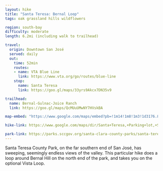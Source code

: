 ```yaml
---
layout: hike
title: "Santa Teresa: Bernal Loop"
tags: oak grassland hills wildflowers

region: south-bay
difficulty: moderate
length: 6.2mi (including walk to trailhead)

travel:
  origin: Downtown San José
  served: daily
  out:
    time: 52min
    routes:
    - name: VTA Blue Line
      link: https://www.vta.org/go/routes/blue-line
    stop:
      name: Santa Teresa
      link: https://goo.gl/maps/33yrs9Akcx7DN35v9

trailhead:
  name: Bernal-Gulnac-Joice Ranch
  link: https://goo.gl/maps/QcMUuUMwNY7HVskBA

map-embed: "https://www.google.com/maps/embed?pb=!1m14!1m8!1m3!1d3176.8609000082256!2d-121.7948816!3d37.2272769!3m2!1i1024!2i768!4f13.1!3m3!1m2!1s0x808e2fd221f83739%3A0x98e87c2cc2c31a6c!2sBernal-Gulnac-Joice%20Ranch!5e0!3m2!1sen!2sus!4v1687410153482!5m2!1sen!2sus"

hike-link: https://www.google.com/maps/dir/Santa+Teresa,+Parking+lot,+San+Jose,+CA/Bernal-Gulnac-Joice+Ranch,+Manila+Drive,+San+Jose,+CA/37.223615,-121.7918936/37.2172687,-121.7962155/37.2186342,-121.8042811/Bernal-Gulnac-Joice+Ranch,+372+Manila+Dr,+San+Jose,+CA+95119/Santa+Teresa,+Parking+lot,+San+Jose,+CA/@37.2263188,-121.8056498,15z/data=!4m29!4m28!1m5!1m1!1s0x808e2e351482fd07:0x5180a91bacfe5c29!2m2!1d-121.7894128!2d37.2361692!1m5!1m1!1s0x808e2fd221f83739:0x98e87c2cc2c31a6c!2m2!1d-121.7983405!2d37.2263131!1m0!1m0!1m0!1m5!1m1!1s0x808e2fd221f83739:0x98e87c2cc2c31a6c!2m2!1d-121.7983405!2d37.2263131!1m5!1m1!1s0x808e2e351482fd07:0x5180a91bacfe5c29!2m2!1d-121.7894128!2d37.2361692!3e2!5m1!1e4

park-link: https://parks.sccgov.org/santa-clara-county-parks/santa-teresa-county-park
---
```


Santa Teresa County Park, on the far southern end of San José, has sweeping, seemingly endless views of the valley. This particular hike does a loop around Bernal Hill on the north end of the park, and takes you on the optional Vista Loop.